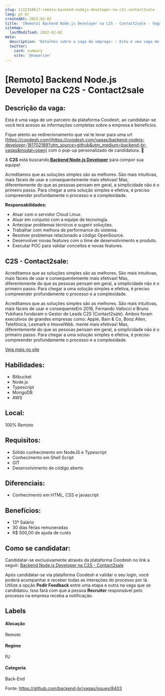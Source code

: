 ```yaml
---
slug: 1122150617-remoto-backend-nodejs-developer-na-c2s-contact2sale
lang: pt-br
createdAt: 2022-02-02
title: '[Remoto] Backend Node.js Developer na C2S - Contact2sale - Vaga de Emprego'
sitemap:
  lastModified: 2022-02-02
meta:
  description: 'Detalhes sobre a vaga de emprego: : Esta é uma vaga de um parceiro da plataforma Coodesh, ao candidatar-se você terá acesso as informações completas sobre a empresa e benefícios.  Fique atento ao redirecionamento que vai te levar para uma url [https://coodesh.com](https://coodesh.com/vagas/backend-nodejs-developer-181702189?utm_source=github&utm_medium=backend-br-vagas&modal=open) com o pop-up personalizado de candidatura. 👋 <p>A <strong>C2S</strong> está buscando<strong><ins> Backend Node.js Developer</ins></strong> para compor sua equipe!</p> <p>Acreditamos que as soluções simples são as melhores. São mais intuitivas, mais fáceis de usar e consequentemente mais efetivas! Mas, diferentemente do que as pessoas pensam em geral, a simplicidade não é o primeiro passo. Para chegar a uma solução simples e efetiva, é preciso compreender profundamente o processo e a complexidade.</p> <p><strong>Responsabilidades:</strong></p> <ul> <li>Atuar com o servidor Cloud Linux.</li> <li>Atuar em conjunto com a equipe de tecnologia.</li> <li>Antecipar problemas técnicos e sugerir soluções.</li> <li>Trabalhar com melhora de performance do sistema.</li> <li>Resolver problemas relacionado a código OpenSource.</li> <li>Desenvolver novas features com o time de desenvolvimento e produto.</li> <li>Executar POC para validar conceitos e novas features.</li> </ul>'
  twitter:
    card: summary
    site: '@nawarian'
---
```


# [Remoto] Backend Node.js Developer na C2S - Contact2sale

## Descrição da vaga: 
Esta é uma vaga de um parceiro da plataforma Coodesh, ao candidatar-se você terá acesso as informações completas sobre a empresa e benefícios.


Fique atento ao redirecionamento que vai te levar para uma url [https://coodesh.com](https://coodesh.com/vagas/backend-nodejs-developer-181702189?utm_source=github&utm_medium=backend-br-vagas&modal=open) com o pop-up personalizado de candidatura. 👋
<p>A <strong>C2S</strong> está buscando<strong><ins> Backend Node.js Developer</ins></strong> para compor sua equipe!</p>
<p>Acreditamos que as soluções simples são as melhores. São mais intuitivas, mais fáceis de usar e consequentemente mais efetivas! Mas, diferentemente do que as pessoas pensam em geral, a simplicidade não é o primeiro passo. Para chegar a uma solução simples e efetiva, é preciso compreender profundamente o processo e a complexidade.</p>
<p><strong>Responsabilidades:</strong></p>
<ul>
<li>Atuar com o servidor Cloud Linux.</li>
<li>Atuar em conjunto com a equipe de tecnologia.</li>
<li>Antecipar problemas técnicos e sugerir soluções.</li>
<li>Trabalhar com melhora de performance do sistema.</li>
<li>Resolver problemas relacionado a código OpenSource.</li>
<li>Desenvolver novas features com o time de desenvolvimento e produto.</li>
<li>Executar POC para validar conceitos e novas features.</li>
</ul>

## C2S - Contact2sale: 
 <p>Acreditamos que as soluções simples são as melhores. São mais intuitivas, mais fáceis de usar e consequentemente mais efetivas! Mas, diferentemente do que as pessoas pensam em geral, a simplicidade não é o primeiro passo. Para chegar a uma solução simples e efetiva, é preciso compreender profundamente o processo e a complexidade.</p>
<p>Acreditamos que as soluções simples são as melhores. São mais intuitivas, mais fáceis de usar e consequenteEm 2016, Fernando Vallocci e Bruno Yukihara fundaram o Gestor de Leads C2S (Contact2sale). Ambos foram executivos de grandes empresas como: Apple, Bain &amp; Co, Booz Allen, Telefônica, Lexmark e ImovelWeb. mente mais efetivas! Mas, diferentemente do que as pessoas pensam em geral, a simplicidade não é o primeiro passo. Para chegar a uma solução simples e efetiva, é preciso compreender profundamente o processo e a complexidade.</p><a href='https://coodesh.com/empresas/c2s-contact2sale'>Veja mais no site</a>

 ## Habilidades: 
 - Bitbucket 
- Node.js 
- Typescript 
- MongoDB 
- AWS
## Local: 
 100% Remoto
## Requisitos: 
 - Sólido conhecimento em NodeJS e Typescript 
- Conhecimento em Shell Script 
- GIT 
- Desenvolvimento de código aberto
## Diferenciais: 
 - Conhecimento em HTML, CSS e javascript
## Benefícios: 
 - 13º Salário 
- 30 dias férias remuneradas 
- R$ 500,00 de ajuda de custo
## Como se candidatar:
Candidatar-se exclusivamente através da plataforma Coodesh no link a seguir: [Backend Node.js Developer na C2S - Contact2sale](https://coodesh.com/vagas/backend-nodejs-developer-181702189?utm_source=github&utm_medium=backend-br-vagas&modal=open)


Após candidatar-se via plataforma Coodesh e validar o seu login, você poderá acompanhar e receber todas as interações do processo por lá. Utilize a opção **Pedir Feedback** entre uma etapa e outra na vaga que se candidatou. Isso fará com que a pessoa **Recruiter** responsável pelo processo na empresa receba a notificação.
## Labels
#### Alocação
Remoto
#### Regime
PJ
#### Categoria
Back-End

Fonte: https://github.com/backend-br/vagas/issues/8403